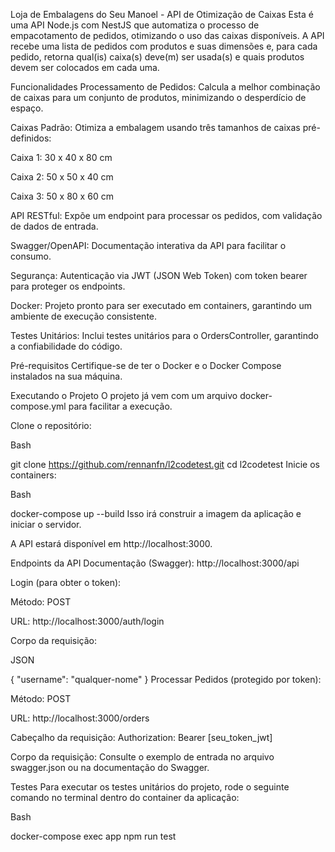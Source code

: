 Loja de Embalagens do Seu Manoel - API de Otimização de Caixas
Esta é uma API Node.js com NestJS que automatiza o processo de empacotamento de pedidos, otimizando o uso das caixas disponíveis. A API recebe uma lista de pedidos com produtos e suas dimensões e, para cada pedido, retorna qual(is) caixa(s) deve(m) ser usada(s) e quais produtos devem ser colocados em cada uma.

Funcionalidades
Processamento de Pedidos: Calcula a melhor combinação de caixas para um conjunto de produtos, minimizando o desperdício de espaço.

Caixas Padrão: Otimiza a embalagem usando três tamanhos de caixas pré-definidos:

Caixa 1: 30 x 40 x 80 cm

Caixa 2: 50 x 50 x 40 cm

Caixa 3: 50 x 80 x 60 cm

API RESTful: Expõe um endpoint para processar os pedidos, com validação de dados de entrada.

Swagger/OpenAPI: Documentação interativa da API para facilitar o consumo.

Segurança: Autenticação via JWT (JSON Web Token) com token bearer para proteger os endpoints.

Docker: Projeto pronto para ser executado em containers, garantindo um ambiente de execução consistente.

Testes Unitários: Inclui testes unitários para o OrdersController, garantindo a confiabilidade do código.

Pré-requisitos
Certifique-se de ter o Docker e o Docker Compose instalados na sua máquina.

Executando o Projeto
O projeto já vem com um arquivo docker-compose.yml para facilitar a execução.

Clone o repositório:

Bash

git clone https://github.com/rennanfn/l2codetest.git
cd l2codetest
Inicie os containers:

Bash

docker-compose up --build
Isso irá construir a imagem da aplicação e iniciar o servidor.

A API estará disponível em http://localhost:3000.

Endpoints da API
Documentação (Swagger): http://localhost:3000/api

Login (para obter o token):

Método: POST

URL: http://localhost:3000/auth/login

Corpo da requisição:

JSON

{
  "username": "qualquer-nome"
}
Processar Pedidos (protegido por token):

Método: POST

URL: http://localhost:3000/orders

Cabeçalho da requisição:
Authorization: Bearer [seu_token_jwt]

Corpo da requisição: Consulte o exemplo de entrada no arquivo swagger.json ou na documentação do Swagger.

Testes
Para executar os testes unitários do projeto, rode o seguinte comando no terminal dentro do container da aplicação:

Bash

docker-compose exec app npm run test